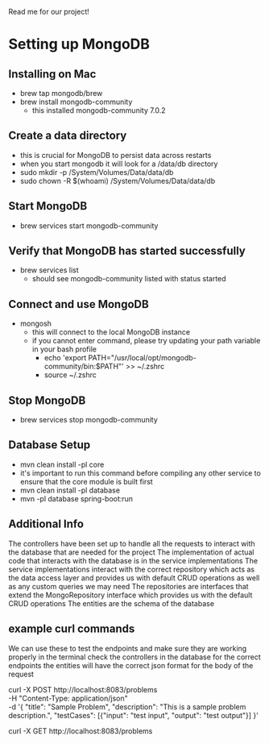 Read me for our project! 




# Setting up MongoDB #

## Installing on Mac ##

- brew tap mongodb/brew 
- brew install mongodb-community
  - this installed mongodb-community 7.0.2

## Create a data directory ##
  - this is crucial for MongoDB to persist data across restarts
  - when you start mongodb it will look for a /data/db directory
- sudo mkdir -p /System/Volumes/Data/data/db
- sudo chown -R $(whoami) /System/Volumes/Data/data/db

## Start MongoDB ##
- brew services start mongodb-community

## Verify that MongoDB has started successfully ##
- brew services list 
  - should see mongodb-community listed with status started

## Connect and use MongoDB ##
- mongosh
  - this will connect to the local MongoDB instance
  - if you cannot enter command, please try updating your path variable in your bash profile
    - echo 'export PATH="/usr/local/opt/mongodb-community/bin:$PATH"' >> ~/.zshrc
    - source ~/.zshrc

## Stop MongoDB ##
- brew services stop mongodb-community


## Database Setup ##
- mvn clean install -pl core
- it's important to run this command before compiling any other service to ensure that the core module is built first
- mvn clean install -pl database 
- mvn -pl database spring-boot:run


## Additional Info ##
The controllers have been set up to handle all the requests to interact with the database that are needed for the project
The implementation of actual code that interacts with the database is in the service implementations
The service implementations interact with the correct repository which acts as the data access layer and provides us with default CRUD operations as well as any custom queries we may need
The repositories are interfaces that extend the MongoRepository interface which provides us with the default CRUD operations
The entities are the schema of the database 

## example curl commands ##
We can use these to test the endpoints and make sure they are working properly in the terminal 
check the controllers in the database for the correct endpoints
the entities will have the correct json format for the body of the request

curl -X POST http://localhost:8083/problems \
-H "Content-Type: application/json" \
-d '{
    "title": "Sample Problem",
    "description": "This is a sample problem description.",
    "testCases": [{"input": "test input", "output": "test output"}]
}'

curl -X GET http://localhost:8083/problems